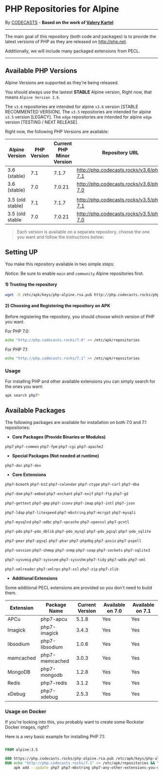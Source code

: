 # PHP Repositories for Alpine

By [CODECASTS](https://codecasts.com.br) - **Based on the work of [Valery Kartel](https://github.com/vakartel)**

---
The main goal of this repository (both code and packages) is to provide the latest versions of PHP as they are released on http://php.net.

Additionally, we will include many packaged extensions from PECL.

---

## Available PHP Versions

Alpine Versions are supported as they're being released. 

You should always use the lastest **STABLE** Alpine version, Right now, that means `Alpine Version 3.6`.

The `v3.6` repositories are intended for alpine `v3.6` version [STABLE RECOMMENTED VERSION].
The `v3.5` repositories are intended for alpine `v3.5` version [LEGACY].
The `edge` repositories are intended for alpine `edge` version [TESTING / NEXT RELEASE].


Right now, the following PHP Versions are available:

| Alpine Version   | PHP Version | Current PHP Minor Version | Repository URL                            |
|------------------|-------------|---------------------------|-------------------------------------------|
| 3.6 (stable)     | 7.1         | 7.1.7                     | http://php.codecasts.rocks/v3.6/php-7.1   |
| 3.6 (stable)     | 7.0         | 7.0.21                    | http://php.codecasts.rocks/v3.6/php-7.0   |
|                  |             |                           |                                           | 
| 3.5 (old stable) | 7.1         | 7.1.7                     | http://php.codecasts.rocks/v3.5/php-7.1   |
| 3.5 (old stable  | 7.0         | 7.0.21                    | http://php.codecasts.rocks/v3.5/php-7.0   |

> Each version is available on a separate repository, choose the one you want and follow the instructions below:

## Setting UP

You make this repository available in two simple steps:

*Notice:* Be sure to enable `main` and `community` Alpine repositories first.

#### 1) Trusting the repository
```bash
wget -O /etc/apk/keys/php-alpine.rsa.pub http://php.codecasts.rocks/php-alpine.rsa.pub
```

#### 2) Choosing and Registering the repository on APK

Before registering the repository, you should choose which version of PHP you want.

For PHP 7.0:

```bash
echo "http://php.codecasts.rocks/7.0" >> /etc/apk/repositories
```

For PHP 7.1:

```bash
echo "http://php.codecasts.rocks/7.1" >> /etc/apk/repositories
```

### Usage

For installing PHP and other available extensions you can simply search for the ones you want:

```bash
apk search php7*
```


## Available Packages

The following packages are available for installation on both 7.0 and 7.1 repositories:

- **Core Packages (Provide Binaries or Modules)**

`php7` `php7-common` `php7-fpm` `php7-cgi` `php7-apache2`

- **Special Packages (Not needed at runtime)**

`php7-doc` `php7-dev`

- **Core Extensions**

`php7-bcmath` `php7-bz2` `php7-calendar` `php7-ctype` `php7-curl` `php7-dba` 

`php7-dom` `php7-embed` `php7-enchant` `php7-exif` `php7-ftp` `php7-gd` 

`php7-gettext` `php7-gmp` `php7-iconv` `php7-imap` `php7-intl` `php7-json`

`php7-ldap` `php7-litespeed` `php7-mbstring` `php7-mcrypt` `php7-mysqli`

`php7-mysqlnd` `php7-odbc` `php7-opcache` `php7-openssl` `php7-pcntl`

`php7-pdo` `php7-pdo_dblib` `php7-pdo_mysql` `php7-pdo_pgsql` `php7-pdo_sqlite`

`php7-pear` `php7-pgsql` `php7-phar` `php7-phpdbg` `php7-posix` `php7-pspell`

`php7-session` `php7-shmop` `php7-snmp` `php7-soap` `php7-sockets` `php7-sqlite3`

`php7-sysvmsg` `php7-sysvsem` `php7-sysvshm` `php7-tidy` `php7-wddx` `php7-xml` 

`php7-xmlreader` `php7-xmlrpc` `php7-xsl` `php7-zip` `php7-zlib`
  
- **Additional Extensions**

Some additional PECL extensions are provided so you don't need to build them.

| Extension | Package Name   | Current Version | Available on 7.0 | Available on 7.1 |
|-----------|----------------|-----------------|------------------|------------------|
| APCu      | php7-apcu      | 5.1.8           | Yes              | Yes              |
| Imagick   | php7-imagick   | 3.4.3           | Yes              | Yes              |
| libsodium | php7-libsodium | 1.0.6           | Yes              | Yes              |
| memcached | php7-memcached | 3.0.3           | Yes              | Yes              |
| MongoDB   | php7-mongodb   | 1.2.8           | Yes              | Yes              |
| Redis     | php7-redis     | 3.1.2           | Yes              | Yes              |
| xDebug    | php7-xdebug    | 2.5.3           | Yes              | Yes              |

### Usage on Docker

If you're looking into this, you probably want to create some Rockstar Docker images, right?

Here is a very basic example for installing PHP 7.1:

```dockerfile

FROM alpine:3.5

ADD https://php.codecasts.rocks/php-alpine.rsa.pub /etc/apk/keys/php-alpine.rsa.pub
RUN echo "http://php.codecasts.rocks/7.1" >> /etc/apk/repositories && \
    apk add --update php7 php7-mbstring php7-any-other-extensions-you-may-want

```

